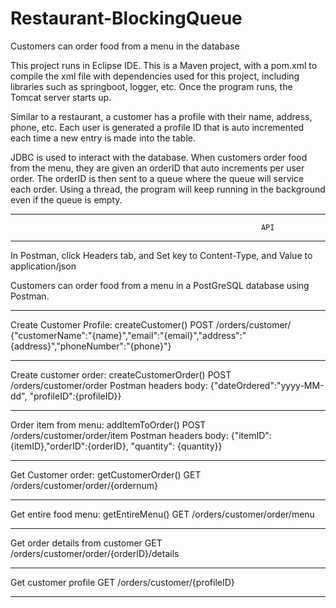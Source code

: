 # Restaurant-BlockingQueue
Customers can order food from a menu in the database


This project runs in Eclipse IDE. This is a Maven project, with a pom.xml to compile the xml file with dependencies used for this project, including libraries such as springboot, logger, etc. Once the program runs, the Tomcat server starts up.

Similar to a restaurant, a customer has a profile with their name, address, phone, etc. Each user is generated a profile ID that is auto incremented each time a new entry is made into the table. 

JDBC is used to interact with the database. When customers order food from the menu, they are given an orderID that auto increments per user order. The orderID is then sent to a queue where the queue will service each order. Using a thread, the program will keep running in the background even if the queue is empty.
__________________________________________________________________________________________________________________________
                                                            API
__________________________________________________________________________________________________________________________
In Postman, click Headers tab, and Set key to Content-Type, and Value to application/json

Customers can order food from a menu in a PostGreSQL database using Postman.

--------------------------------------------------------------------------------------------
Create Customer Profile: createCustomer()
POST /orders/customer/
{"customerName":"{name}","email":"{email}","address":"{address}","phoneNumber":"{phone}"}

--------------------------------------------------------------------------------------------
Create customer order: createCustomerOrder()
POST /orders/customer/order
Postman headers body: {"dateOrdered":"yyyy-MM-dd", "profileID":{profileID}}	

--------------------------------------------------------------------------------------------
Order item from menu: addItemToOrder()
POST /orders/customer/order/item
Postman headers body: {"itemID":{itemID},"orderID":{orderID}, "quantity": {quantity}}

--------------------------------------------------------------------------------------------
Get Customer order: getCustomerOrder()
GET /orders/customer/order/{ordernum}

--------------------------------------------------------------------------------------------
Get entire food menu: getEntireMenu()
GET /orders/customer/order/menu

--------------------------------------------------------------------------------------------
Get order details from customer
GET /orders/customer/order/{orderID}/details

--------------------------------------------------------------------------------------------
Get customer profile
GET /orders/customer/{profileID}

--------------------------------------------------------------------------------------------
